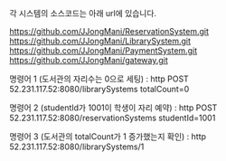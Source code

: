 각 시스템의 소스코드는 아래 url에 있습니다. 

https://github.com/JJongMani/ReservationSystem.git
https://github.com/JJongMani/LibrarySystem.git
https://github.com/JJongMani/PaymentSystem.git
https://github.com/JJongMani/gateway.git

명령어 1 (도서관의 자리수는 0으로 세팅) : 
http POST 52.231.117.52:8080/librarySystems totalCount=0

명령어 2 (studentId가 1001이 학생이 자리 예약) : 
http POST 52.231.117.52:8080/reservationSystems studentId=1001

명령어 3 (도서관의 totalCount가 1 증가했는지 확인) : 
http 52.231.117.52:8080/librarySystems/1
